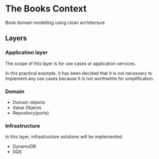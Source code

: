 # The Books Context

Book domain modelling using clean architecture

## Layers

### Application layer

The scope of this layer is for use cases or application services. 

In this practical example, it has been decided that it is not necessary to implement any use cases because it is not worthwhile for simplification.

### Domain

* Domain objects
* Value Objects
* Repository(ports)

### Infrastructure

In this layer, infrastructure solutions will be implemented.

* DynamoDB
* SQS
